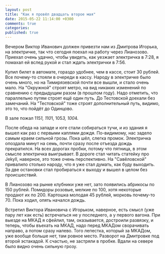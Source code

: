 ```yaml
---
layout: post
title: "Как я провёл двадцать второе мая"
date: 2015-05-22 11:14:00 +0300
comments: true
categories: 
published: true
---
```

Вечером Виктор Иванович должен привезти нам из Дмитрова Игорька, на электричке, так что сегодня поехал на работу через Лианозово. Приехал очень удачно, чтобы увидеть, как уезжает электричка в 7:28, я помахал ей вслед рукой и стал ждать электрички в 7:56. 

Купил билет в автомате, гораздо удобнее, чем в кассе, стоит 30 рублей. Все почему-то стояли в очереди в кассу. Народу в электричке было очень много, но на Тимирязевской почти все вышли, и стало очень мало. На "Окружной" строят метро, на вид никаких изменений по сравнению с предыдущим разом (в прошлом году). Надо отметить, что параллельно путям строят ещё один путь. До Тестовской доехали без замечаний. На "Тестовской" тоже строят дополнительный путь, видимо, это то, что пойдёт до Одинцово.

В зале пожал 115*1, 110*1, 105*3, 100*4.

После обеда на западе и юге стали собираться тучи, и из здания я вышел как раз с первыми каплями дождя. По-видимому, нас задело самым краем сильной грозы. Пока шёл, слегка промок. Электричка опоздала минут на семь, почти сразу после отъезда дождь прекратился. На всех дорогах пробки, потому что пятница, в этом смысле электричка выигрывает. В дороге стал читать статейку про Jekyll, наверное, это тоже очень перспективно. На "Савёловской" привалило столько народу, что я уже стал думать, как буду выходить. За две остановки стал пробираться к выходу и вышел в целом без происшествий. 

В Лианозово на рынке клубники уже нет, зато появились абрикосы по 150 рублей. Помидоры розовые, мелкие по 100, хотя некоторые продают их по 200. Картошка молодая 45 рублей, морковь почему-то 70. Пока ходил, опять начался дождь.

Встретил Виктора Ивановича с Игорьком, наверное, есть смысл (уже пару лет как есть) встречаться не у последнего, а у первого вагона. При выезде на МКАД я сфейлил, там, оказывается, достроили развязку, и теперь, чтобы въехать на МКАД, надо перед МКАДом сворачивать направо, а потом сразу налево. Того лепестка, который за МКАДом, уже вообще больше нет, там ровное место. Разворот на Дмитровке под второй эстакадой. К счастью, не застряли в пробке. Вдали на севере было видно очень сильную грозу.